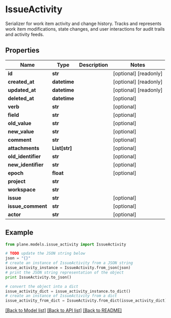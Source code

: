 # IssueActivity

Serializer for work item activity and change history.  Tracks and represents work item modifications, state changes, and user interactions for audit trails and activity feeds.

## Properties
Name | Type | Description | Notes
------------ | ------------- | ------------- | -------------
**id** | **str** |  | [optional] [readonly] 
**created_at** | **datetime** |  | [optional] [readonly] 
**updated_at** | **datetime** |  | [optional] [readonly] 
**deleted_at** | **datetime** |  | [optional] 
**verb** | **str** |  | [optional] 
**field** | **str** |  | [optional] 
**old_value** | **str** |  | [optional] 
**new_value** | **str** |  | [optional] 
**comment** | **str** |  | [optional] 
**attachments** | **List[str]** |  | [optional] 
**old_identifier** | **str** |  | [optional] 
**new_identifier** | **str** |  | [optional] 
**epoch** | **float** |  | [optional] 
**project** | **str** |  | 
**workspace** | **str** |  | 
**issue** | **str** |  | [optional] 
**issue_comment** | **str** |  | [optional] 
**actor** | **str** |  | [optional] 

## Example

```python
from plane.models.issue_activity import IssueActivity

# TODO update the JSON string below
json = "{}"
# create an instance of IssueActivity from a JSON string
issue_activity_instance = IssueActivity.from_json(json)
# print the JSON string representation of the object
print IssueActivity.to_json()

# convert the object into a dict
issue_activity_dict = issue_activity_instance.to_dict()
# create an instance of IssueActivity from a dict
issue_activity_from_dict = IssueActivity.from_dict(issue_activity_dict)
```
[[Back to Model list]](../README.md#documentation-for-models) [[Back to API list]](../README.md#documentation-for-api-endpoints) [[Back to README]](../README.md)


